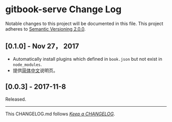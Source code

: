#   gitbook-serve Change Log

Notable changes to this project will be documented in this file. This project adheres to [Semantic Versioning 2.0.0](http://semver.org/).

##  [0.1.0] - Nov 27， 2017

*   Automatically install plugins which defined in `book.json` but not exist in `node_modules`.
*   提供[简体中文](./README.zh_CN.md)说明页。

##	[0.0.3] - 2017-11-8

Released.

---
This CHANGELOG.md follows [*Keep a CHANGELOG*](http://keepachangelog.com/).
